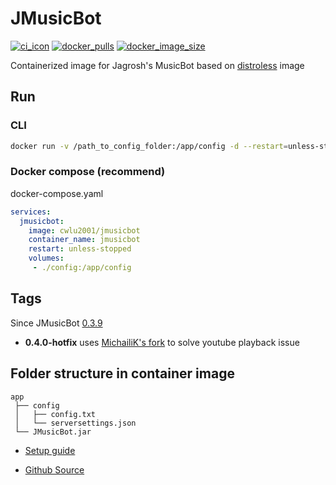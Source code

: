 # JMusicBot
[![ci_icon]][ci_link] [![docker_pulls]][docker_link] [![docker_image_size]][docker_link]

Containerized image for Jagrosh's MusicBot based on [distroless](https://github.com/GoogleContainerTools/distroless) image

## Run
### CLI
```bash
docker run -v /path_to_config_folder:/app/config -d --restart=unless-stopped --name=jmusicbot cwlu2001/jmusicbot
```

### Docker compose (recommend)
docker-compose.yaml
```yaml
services:
  jmusicbot:
    image: cwlu2001/jmusicbot
    container_name: jmusicbot
    restart: unless-stopped
    volumes:
     - ./config:/app/config
```

## Tags
Since JMusicBot [0.3.9](https://github.com/jagrosh/MusicBot/releases/tag/0.3.9)
+ **0.4.0-hotfix** uses [MichailiK's fork](https://github.com/MichailiK/MusicBot/releases) to solve youtube playback issue

## Folder structure in container image
```
app
 ├── config
 │   ├── config.txt
 │   └── serversettings.json
 └── JMusicBot.jar
```

+ [Setup guide](https://jmusicbot.com/)

+ [Github Source](https://github.com/cwlu2001/docker-jmusicbot)

<!-- badge -->

[ci_icon]: https://github.com/cwlu2001/docker-build/actions/workflows/jmusicbot.yml/badge.svg
[ci_link]: https://github.com/cwlu2001/docker-build/actions/workflows/jmusicbot.yml
[docker_pulls]: https://img.shields.io/docker/pulls/cwlu2001/jmusicbot?logo=docker
[docker_image_size]: https://img.shields.io/docker/image-size/cwlu2001/jmusicbot?logo=docker
[docker_link]: https://hub.docker.com/r/cwlu2001/jmusicbot